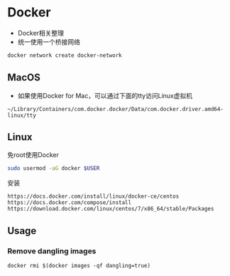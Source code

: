 # Docker

- Docker相关整理
- 统一使用一个桥接网络

```sh
docker network create docker-network
```

## MacOS

- 如果使用Docker for Mac，可以通过下面的tty访问Linux虚拟机

```
~/Library/Containers/com.docker.docker/Data/com.docker.driver.amd64-linux/tty
```

## Linux

免root使用Docker

```sh
sudo usermod -aG docker $USER
```

安装

```
https://docs.docker.com/install/linux/docker-ce/centos
https://docs.docker.com/compose/install
https://download.docker.com/linux/centos/7/x86_64/stable/Packages
```

## Usage

### Remove dangling images

```
docker rmi $(docker images -qf dangling=true)
```
